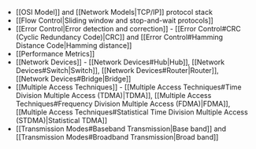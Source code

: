- [[OSI Model]] and [[Network Models|TCP/IP]] protocol stack
- [[Flow Control|Sliding window and stop-and-wait protocols]]
- [[Error Control|Error detection and correction]] - [[Error Control#CRC (Cyclic Redundancy Code)|CRC]] and [[Error Control#Hamming Distance Code|Hamming distance]]
- [[Performance Metrics]]
- [[Network Devices]] - [[Network Devices#Hub|Hub]], [[Network Devices#Switch|Switch]], [[Network Devices#Router|Router]], [[Network Devices#Bridge|Bridge]] 
- [[Multiple Access Techniques]] - [[Multiple Access Techniques#Time Division Multiple Access (TDMA)|TDMA]], [[Multiple Access Techniques#Frequency Division Multiple Access (FDMA)|FDMA]], [[Multiple Access Techniques#Statistical Time Division Multiple Access (STDMA)|Statistical TDMA]] 
- [[Transmission Modes#Baseband Transmission|Base band]] and [[Transmission Modes#Broadband Transmission|Broad band]] 